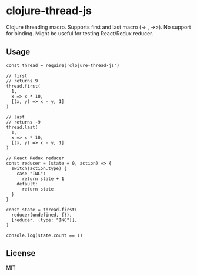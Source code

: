 # clojure-thread-js

Clojure threading macro. Supports first and last macro (-> , ->>). No support for binding.
Might be useful for testing React/Redux reducer.

## Usage

```
const thread = require('clojure-thread-js')

// first
// returns 9
thread.first(
  1,
  x => x * 10,
  [(x, y) => x - y, 1]
)

// last
// returns -9
thread.last(
  1,
  x => x * 10,
  [(x, y) => x - y, 1]
)

// React Redux reducer
const reducer = (state = 0, action) => {
  switch(action.type) {
    case "INC":
      return state + 1
    default:
      return state
  }  
}

const state = thread.first(
  reducer(undefined, {}),
  [reducer, {type: "INC"}],  
)

console.log(state.count == 1)
```

## License

MIT
